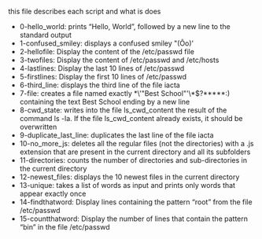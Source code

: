 this file describes each script and what is does
- 0-hello_world: prints “Hello, World”, followed by a new line to the standard output
- 1-confused_smiley: displays a confused smiley "(Ôo)'
- 2-hellofile: Display the content of the /etc/passwd file
- 3-twofiles: Display the content of /etc/passwd and /etc/hosts
- 4-lastlines: Display the last 10 lines of /etc/passwd
- 5-firstlines: Display the first 10 lines of /etc/passwd
- 6-third_line:  displays the third line of the file iacta
- 7-file: creates a file named exactly \*\\'"Best School"\'\\*$\?\*\*\*\*\*:) containing the text Best School ending by a new line
- 8-cwd_state:  writes into the file ls_cwd_content the result of the command ls -la. If the file ls_cwd_content already exists, it should be overwritten
- 9-duplicate_last_line: duplicates the last line of the file iacta
- 10-no_more_js:  deletes all the regular files (not the directories) with a .js extension that are present in the current directory and all its subfolders
- 11-directories: counts the number of directories and sub-directories in the current directory
- 12-newest_files: displays the 10 newest files in the current directory
- 13-unique: takes a list of words as input and prints only words that appear exactly once
- 14-findthatword: Display lines containing the pattern “root” from the file /etc/passwd
- 15-countthatword: Display the number of lines that contain the pattern “bin” in the file /etc/passwd
